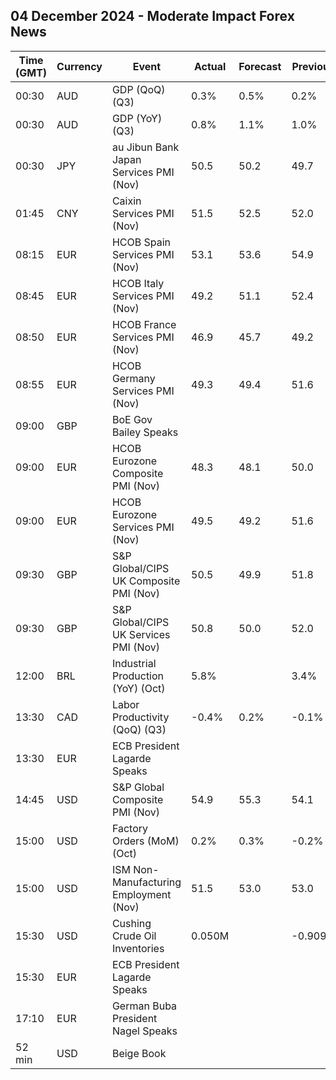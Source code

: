 ## 04 December 2024 - Moderate Impact Forex News

| Time (GMT) | Currency | Event | Actual | Forecast | Previous |
|------|----------|-------|--------|----------|----------|
| 00:30 | AUD | GDP (QoQ) (Q3) | 0.3% | 0.5% | 0.2% |
| 00:30 | AUD | GDP (YoY) (Q3) | 0.8% | 1.1% | 1.0% |
| 00:30 | JPY | au Jibun Bank Japan Services PMI (Nov) | 50.5 | 50.2 | 49.7 |
| 01:45 | CNY | Caixin Services PMI (Nov) | 51.5 | 52.5 | 52.0 |
| 08:15 | EUR | HCOB Spain Services PMI (Nov) | 53.1 | 53.6 | 54.9 |
| 08:45 | EUR | HCOB Italy Services PMI (Nov) | 49.2 | 51.1 | 52.4 |
| 08:50 | EUR | HCOB France Services PMI (Nov) | 46.9 | 45.7 | 49.2 |
| 08:55 | EUR | HCOB Germany Services PMI (Nov) | 49.3 | 49.4 | 51.6 |
| 09:00 | GBP | BoE Gov Bailey Speaks |  |  |  |
| 09:00 | EUR | HCOB Eurozone Composite PMI (Nov) | 48.3 | 48.1 | 50.0 |
| 09:00 | EUR | HCOB Eurozone Services PMI (Nov) | 49.5 | 49.2 | 51.6 |
| 09:30 | GBP | S&P Global/CIPS UK Composite PMI (Nov) | 50.5 | 49.9 | 51.8 |
| 09:30 | GBP | S&P Global/CIPS UK Services PMI (Nov) | 50.8 | 50.0 | 52.0 |
| 12:00 | BRL | Industrial Production (YoY) (Oct) | 5.8% |  | 3.4% |
| 13:30 | CAD | Labor Productivity (QoQ) (Q3) | -0.4% | 0.2% | -0.1% |
| 13:30 | EUR | ECB President Lagarde Speaks |  |  |  |
| 14:45 | USD | S&P Global Composite PMI (Nov) | 54.9 | 55.3 | 54.1 |
| 15:00 | USD | Factory Orders (MoM) (Oct) | 0.2% | 0.3% | -0.2% |
| 15:00 | USD | ISM Non-Manufacturing Employment (Nov) | 51.5 | 53.0 | 53.0 |
| 15:30 | USD | Cushing Crude Oil Inventories | 0.050M |  | -0.909M |
| 15:30 | EUR | ECB President Lagarde Speaks |  |  |  |
| 17:10 | EUR | German Buba President Nagel Speaks |  |  |  |
| 52 min | USD | Beige Book |  |  |  |
